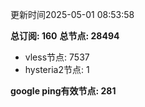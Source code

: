 更新时间2025-05-01 08:53:58

**总订阅: 160**
**总节点: 28494**
- vless节点: 7537
- hysteria2节点: 1

**google ping有效节点: 281**
